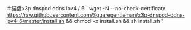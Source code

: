 ＃猫盘x3p dnspod ddns ipv4 / 6
'
wget -N --no-check-certificate https://raw.githubusercontent.com/Squaregentleman/x3p-dnspod-ddns-ipv4-6/master/install.sh && chmod +x install.sh && sh install.sh
'
